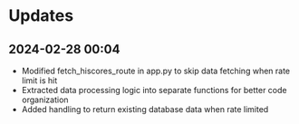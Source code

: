 # Updates

## 2024-02-28 00:04
- Modified fetch_hiscores_route in app.py to skip data fetching when rate limit is hit
- Extracted data processing logic into separate functions for better code organization
- Added handling to return existing database data when rate limited